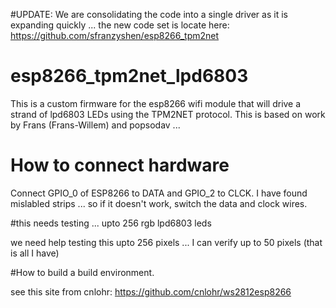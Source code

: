 #UPDATE: 
We are consolidating the code into a single driver as it is expanding quickly ... the new code set is locate here:
https://github.com/sfranzyshen/esp8266_tpm2net 

# esp8266_tpm2net_lpd6803
This is a custom firmware for the esp8266 wifi module that will drive a strand of lpd6803 LEDs using the TPM2NET protocol. This is based on work by Frans (Frans-Willem) and popsodav ...

# How to connect hardware

Connect GPIO_0 of ESP8266 to DATA and GPIO_2 to CLCK. I have found mislabled strips ... so if it doesn't work, switch the data and clock wires.

#this needs testing ... upto 256 rgb lpd6803 leds

we need help testing this upto 256 pixels ... I can verify up to 50 pixels (that is all I have)

#How to build a build environment.

see this site from cnlohr: https://github.com/cnlohr/ws2812esp8266
